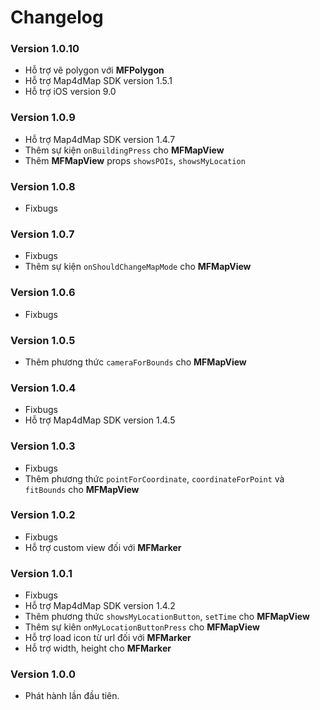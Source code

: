 # Changelog

### Version 1.0.10

- Hỗ trợ vẽ polygon với **MFPolygon**
- Hỗ trợ Map4dMap SDK version 1.5.1
- Hỗ trợ iOS version 9.0

### Version 1.0.9

- Hỗ trợ Map4dMap SDK version 1.4.7
- Thêm sự kiện `onBuildingPress` cho **MFMapView**
- Thêm **MFMapView** props `showsPOIs`, `showsMyLocation`

### Version 1.0.8

- Fixbugs

### Version 1.0.7

- Fixbugs
- Thêm sự kiện `onShouldChangeMapMode` cho **MFMapView**

### Version 1.0.6

- Fixbugs

### Version 1.0.5

- Thêm phương thức `cameraForBounds` cho **MFMapView**

### Version 1.0.4

- Fixbugs
- Hỗ trợ Map4dMap SDK version 1.4.5

### Version 1.0.3

- Fixbugs
- Thêm phương thức `pointForCoordinate`, `coordinateForPoint` và `fitBounds` cho **MFMapView**

### Version 1.0.2

- Fixbugs
- Hỗ trợ custom view đối với **MFMarker**

### Version 1.0.1

- Fixbugs
- Hỗ trợ Map4dMap SDK version 1.4.2
- Thêm phương thức `showsMyLocationButton`, `setTime` cho **MFMapView**
- Thêm sự kiên `onMyLocationButtonPress` cho **MFMapView**
- Hỗ trợ load icon từ url đối với **MFMarker**
- Hỗ trợ width, height cho **MFMarker**

### Version 1.0.0

- Phát hành lần đầu tiên.
